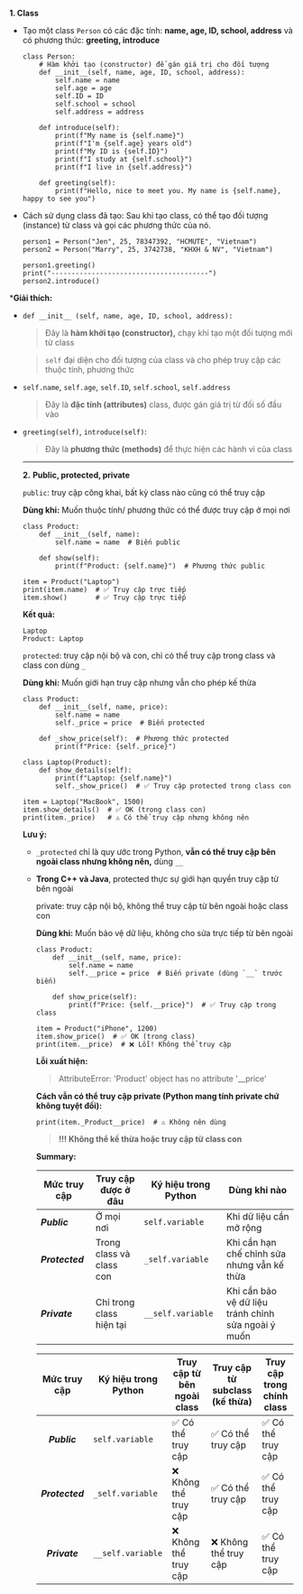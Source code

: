 **1. Class**

* Tạo một class `Person` có các đặc tính: **name, age, ID, school, address** và có phương thức: **greeting, introduce**

  ```
  class Person: 
      # Hàm khởi tạo (constructor) để gán giá trị cho đối tượng
      def __init__(self, name, age, ID, school, address):
          self.name = name
          self.age = age
          self.ID = ID
          self.school = school
          self.address = address

      def introduce(self): 
          print(f"My name is {self.name}")
          print(f"I'm {self.age} years old")
          print(f"My ID is {self.ID}")
          print(f"I study at {self.school}")
          print(f"I live in {self.address}")

      def greeting(self): 
          print(f"Hello, nice to meet you. My name is {self.name}, happy to see you")
  ```


* Cách sử dụng class đã tạo:
  Sau khi tạo class, có thể tạo đối tượng (instance) từ class và gọi các phương thức của nó.

  ```
  person1 = Person("Jen", 25, 78347392, "HCMUTE", "Vietnam")
  person2 = Person("Marry", 25, 3742738, "KHXH & NV", "Vietnam")

  person1.greeting()
  print("---------------------------------------")
  person2.introduce()
  ```

***Giải thích:** 

* `def __init__ (self, name, age, ID, school, address):`

  > Đây là **hàm khởi tạo (constructor),** chạy khi tạo một đối tượng mới từ class
  >

  > `self` đại diện cho đối tượng của class và cho phép truy cập các thuộc tính, phương thức
  >
* `self.name`, `self.age`, `self.ID`, `self.school`, `self.address`

  > Đây là **đặc tính (attributes)** class, được gán giá trị từ đối số đầu vào
  >
* `greeting(self)`, `introduce(self)`:

  > Đây là **phương thức (methods)** để thực hiện các hành vi của class
  >

  ---

  **2.** **Public, protected, private**

  `public`: truy cập công khai, bất kỳ class nào cũng có thể truy cập

  **Dùng khi:** Muốn thuộc tính/ phương thức có thể được truy cập ở mọi nơi


  ```
  class Product:
      def __init__(self, name):
          self.name = name  # Biến public

      def show(self):
          print(f"Product: {self.name}")  # Phương thức public

  item = Product("Laptop")
  print(item.name)  # ✅ Truy cập trực tiếp
  item.show()       # ✅ Truy cập trực tiếp

  ```

  **Kết quả:**

  ```
  Laptop
  Product: Laptop
  ```

  `protected`: truy cập nội bộ và con, chỉ có thể truy cập trong class và class con dùng `_`

  **Dùng khi:** Muốn giới hạn truy cập nhưng vẫn cho phép kế thừa

  ```
  class Product:
      def __init__(self, name, price):
          self.name = name  
          self._price = price  # Biến protected

      def _show_price(self):  # Phương thức protected
          print(f"Price: {self._price}")

  class Laptop(Product):
      def show_details(self):
          print(f"Laptop: {self.name}")
          self._show_price()  # ✅ Truy cập protected trong class con

  item = Laptop("MacBook", 1500)
  item.show_details()  # ✅ OK (trong class con)
  print(item._price)   # ⚠️ Có thể truy cập nhưng không nên

  ```

  **Lưu ý:**

  - `_protected` chỉ là quy ước trong Python, **vẫn có thể truy cập bên ngoài class nhưng không nên,** dùng `__`
  - **Trong C++ và Java**, protected thực sự giới hạn quyền truy cập từ bên ngoài

    private: truy cập nội bộ, không thể truy cập từ bên ngoài hoặc class con

    **Dùng khi:** Muốn bảo vệ dữ liệu, không cho sửa trực tiếp từ bên ngoài

    ```
    class Product:
        def __init__(self, name, price):
            self.name = name  
            self.__price = price  # Biến private (dùng `__` trước biến)

        def show_price(self):
            print(f"Price: {self.__price}")  # ✅ Truy cập trong class

    item = Product("iPhone", 1200)
    item.show_price()  # ✅ OK (trong class)
    print(item.__price)  # ❌ Lỗi! Không thể truy cập

    ```

    **Lỗi xuất hiện:**

    > AttributeError: 'Product' object has no attribute '__price'
    >

    **Cách vẫn có thể truy cập private (Python mang tính private chứ không tuyệt đối):**

    ```
    print(item._Product__price)  # ⚠️ Không nên dùng

    ```

    > **!!! Không thể kế thừa hoặc truy cập từ class con**
    >

    **Summary:**

    | Mức truy cập          | Truy cập được ở đâu  | Ký hiệu trong Python | Dùng khi nào                                                 |
    | ----------------------- | --------------------------- | ---------------------- | -------------------------------------------------------------- |
    | ***Public***    | Ở mọi nơi                | `self.variable`      | Khi dữ liệu cần mở rộng                                   |
    | ***Protected*** | Trong class và class con   | `_self.variable`     | Khi cần hạn chế chỉnh sửa nhưng vẫn kế thừa           |
    | ***Private***   | Chỉ trong class hiện tại | `__self.variable`    | Khi cần bảo vệ dữ liệu tránh chỉnh sửa ngoài ý muốn |

    |     Mức truy cập     | Ký hiệu trong Python | Truy cập từ bên ngoài class | Truy cập từ subclass (kế thừa) | Truy cập trong chính class |
    | :---------------------: | ---------------------- | ------------------------------- | ---------------------------------- | ---------------------------- |
    |  ***Public***  | `self.variable`      | ✅ Có thể truy cập           | ✅ Có thể truy cập              | ✅ Có thể truy cập        |
    | ***Protected*** | `_self.variable`     | ❌ Không thể truy cập        | ✅ Có thể truy cập              | ✅ Có thể truy cập        |
    |  ***Private***  | `__self.variable`    | ❌ Không thể truy cập        | ❌ Không thể truy cập           | ✅ Có thể truy cập        |
